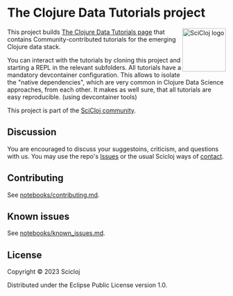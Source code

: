 # The Clojure Data Tutorials project

<img src="https://scicloj.github.io/sci-cloj-logo-transparent.png" alt="SciCloj logo" width="100" align="right"/>

This project builds [The Clojure Data Tutorials page](https://scicloj.github.io/clojure-data-tutorials/) that contains
Community-contributed tutorials for the emerging Clojure data stack.

You can interact with the tutorials by cloning this project and starting a REPL in the relevant subfolders.
All tutorials have a mandatory devcontainer configuration. This allows to isolate the "native dependencies",
which are very common in Clojure Data Science approaches, from each other.
It makes as well sure, that all tutorials are easy reproducible. (using devcontainer tools)

This project is part of the [SciCloj community](https://scicloj.github.io/docs/community/about/).

## Discussion

You are encouraged to discuss your suggestoins, criticism, and questions with us. You may use the repo's [Issues](https://github.com/scicloj/clojure-data-tutorials/issues) or the usual Scicloj ways of [contact](https://scicloj.github.io/docs/community/contact/).

## Contributing

See [notebooks/contributing.md](notebooks/contributing.md).

## Known issues

See [notebooks/known_issues.md](notebooks/known_issues.md).

## License

Copyright © 2023 Scicloj

Distributed under the Eclipse Public License version 1.0.
